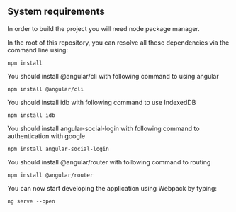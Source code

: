 ## System requirements

In order to build the project you will need node package manager.

In the root of this repository, you can resolve all these dependencies via
the command line using:

    npm install

You should install @angular/cli with following command to using angular

    npm install @angular/cli

You should install idb with following command to use IndexedDB    

    npm install idb

You should install angular-social-login with following command to authentication with google

    npm install angular-social-login

You should install @angular/router with following command to routing

    npm install @angular/router

You can now start developing the application using Webpack by typing:

    ng serve --open
    

